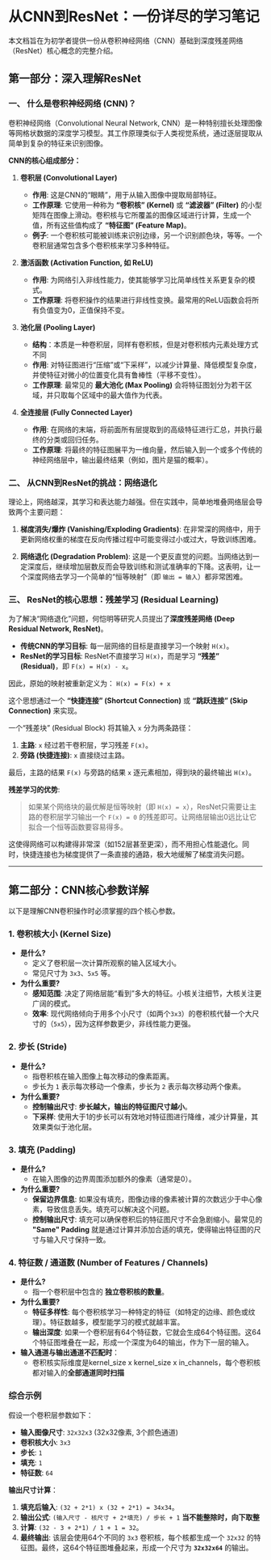# 从CNN到ResNet：一份详尽的学习笔记

本文档旨在为初学者提供一份从卷积神经网络（CNN）基础到深度残差网络（ResNet）核心概念的完整介绍。

## 第一部分：深入理解ResNet

### 一、 什么是卷积神经网络 (CNN)？

卷积神经网络（Convolutional Neural Network, CNN）是一种特别擅长处理图像等网格状数据的深度学习模型。其工作原理类似于人类视觉系统，通过逐层提取从简单到复杂的特征来识别图像。

**CNN的核心组成部分：**

1.  **卷积层 (Convolutional Layer)**
    *   **作用**: 这是CNN的“眼睛”，用于从输入图像中提取局部特征。
    *   **工作原理**: 它使用一种称为 **“卷积核” (Kernel)** 或 **“滤波器” (Filter)** 的小型矩阵在图像上滑动。卷积核与它所覆盖的图像区域进行计算，生成一个值，所有这些值构成了 **“特征图” (Feature Map)**。
    *   **例子**: 一个卷积核可能被训练来识别边缘，另一个识别颜色块，等等。一个卷积层通常包含多个卷积核来学习多种特征。

2.  **激活函数 (Activation Function, 如 ReLU)**
    *   **作用**: 为网络引入非线性能力，使其能够学习比简单线性关系更复杂的模式。
    *   **工作原理**: 将卷积操作的结果进行非线性变换。最常用的ReLU函数会将所有负值变为0，正值保持不变。

3.  **池化层 (Pooling Layer)**
    *   **结构**：本质是一种卷积层，同样有卷积核，但是对卷积核内元素处理方式不同
    *   **作用**: 对特征图进行“压缩”或“下采样”，以减少计算量、降低模型复杂度，并使特征对微小的位置变化具有鲁棒性（平移不变性）。
    *   **工作原理**: 最常见的 **最大池化 (Max Pooling)** 会将特征图划分为若干区域，并只取每个区域中的最大值作为代表。

4.  **全连接层 (Fully Connected Layer)**
    *   **作用**: 在网络的末端，将前面所有层提取到的高级特征进行汇总，并执行最终的分类或回归任务。
    *   **工作原理**: 将最终的特征图展平为一维向量，然后输入到一个或多个传统的神经网络层中，输出最终结果（例如，图片是猫的概率）。

### 二、 从CNN到ResNet的挑战：网络退化

理论上，网络越深，其学习和表达能力越强。但在实践中，简单地堆叠网络层会导致两个主要问题：

1.  **梯度消失/爆炸 (Vanishing/Exploding Gradients)**: 在非常深的网络中，用于更新网络权重的梯度在反向传播过程中可能变得过小或过大，导致训练困难。

2.  **网络退化 (Degradation Problem)**: 这是一个更反直觉的问题。当网络达到一定深度后，继续增加层数反而会导致训练和测试准确率的下降。这表明，让一个深度网络去学习一个简单的“恒等映射”（即 `输出 = 输入`）都非常困难。

### 三、 ResNet的核心思想：残差学习 (Residual Learning)

为了解决“网络退化”问题，何恺明等研究人员提出了**深度残差网络 (Deep Residual Network, ResNet)**。

*   **传统CNN的学习目标**: 每一层网络的目标是直接学习一个映射 `H(x)`。
*   **ResNet的学习目标**: ResNet不直接学习 `H(x)`，而是学习 **“残差” (Residual)**，即 `F(x) = H(x) - x`。

因此，原始的映射被重新定义为： `H(x) = F(x) + x`

这个思想通过一个 **“快捷连接” (Shortcut Connection)** 或 **“跳跃连接” (Skip Connection)** 来实现。

一个“残差块” (Residual Block) 将其输入 `x` 分为两条路径：
1.  **主路**: `x` 经过若干卷积层，学习残差 `F(x)`。
2.  **旁路 (快捷连接)**: `x` 直接绕过主路。

最后，主路的结果 `F(x)` 与旁路的结果 `x` 逐元素相加，得到块的最终输出 `H(x)`。

**残差学习的优势**:
> 如果某个网络块的最优解是恒等映射（即 `H(x) = x`），ResNet只需要让主路的卷积层学习输出一个 `F(x) = 0` 的残差即可。让网络层输出0远比让它拟合一个恒等函数要容易得多。

这使得网络可以构建得非常深（如152层甚至更深），而不用担心性能退化。同时，快捷连接也为梯度提供了一条直接的通路，极大地缓解了梯度消失问题。

---

## 第二部分：CNN核心参数详解

以下是理解CNN卷积操作时必须掌握的四个核心参数。

### 1. 卷积核大小 (Kernel Size)

*   **是什么?**
    *   定义了卷积层一次计算所观察的输入区域大小。
    *   常见尺寸为 `3x3`、`5x5` 等。
*   **为什么重要?**
    *   **感知范围**: 决定了网络层能“看到”多大的特征。小核关注细节，大核关注更广阔的模式。
    *   **效率**: 现代网络倾向于用多个小尺寸（如两个`3x3`）的卷积核代替一个大尺寸的（`5x5`），因为这样参数更少，非线性能力更强。

### 2. 步长 (Stride)

*   **是什么?**
    *   指卷积核在输入图像上每次移动的像素距离。
    *   步长为 `1` 表示每次移动一个像素，步长为 `2` 表示每次移动两个像素。
*   **为什么重要?**
    *   **控制输出尺寸**: **步长越大，输出的特征图尺寸越小**。
    *   **下采样**: 使用大于1的步长可以有效地对特征图进行降维，减少计算量，其效果类似于池化层。

### 3. 填充 (Padding)

*   **是什么?**
    *   在输入图像的边界周围添加额外的像素（通常是0）。
*   **为什么重要?**
    *   **保留边界信息**: 如果没有填充，图像边缘的像素被计算的次数远少于中心像素，导致信息丢失。填充可以解决这个问题。
    *   **控制输出尺寸**: 填充可以确保卷积后的特征图尺寸不会急剧缩小。最常见的 **"Same" Padding** 就是通过计算并添加合适的填充，使得输出特征图的尺寸与输入尺寸保持一致。

### 4. 特征数 / 通道数 (Number of Features / Channels)

*   **是什么?**
    *   指一个卷积层中包含的 **独立卷积核的数量**。
*   **为什么重要?**
    *   **特征多样性**: 每个卷积核学习一种特定的特征（如特定的边缘、颜色或纹理）。特征数越多，模型能学习的模式就越丰富。
    *   **输出深度**: 如果一个卷积层有64个特征数，它就会生成64个特征图。这64个特征图堆叠在一起，形成一个深度为64的输出，作为下一层的输入。
*   **输入通道与输出通道不匹配时**：
    * 卷积核实际维度是kernel_size x kernel_size x in_channels，每个卷积核都对输入的**全部通道同时扫描**

### 综合示例

假设一个卷积层参数如下：
*   **输入图像尺寸**: `32x32x3` (32x32像素, 3个颜色通道)
*   **卷积核大小**: `3x3`
*   **步长**: `1`
*   **填充**: `1`
*   **特征数**: `64`

**输出尺寸计算**：
1.  **填充后输入**: `(32 + 2*1) x (32 + 2*1) = 34x34`。
2.  **输出公式**: `(输入尺寸 - 核尺寸 + 2*填充) / 步长 + 1` **当不能整除时，向下取整**
3.  **计算**: `(32 - 3 + 2*1) / 1 + 1 = 32`。
4.  **最终输出**: 该层会使用64个不同的 `3x3` 卷积核，每个核都生成一个 `32x32` 的特征图。最终，这64个特征图堆叠起来，形成一个尺寸为 **`32x32x64`** 的输出。